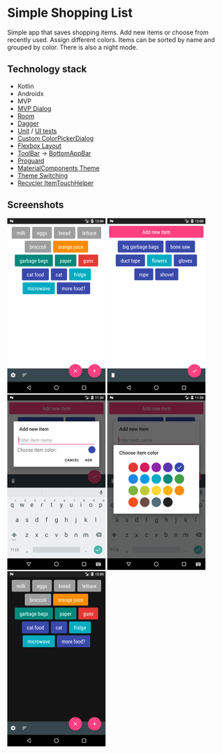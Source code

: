 # Simple Shopping List

Simple app that saves shopping items. Add new items or choose from recently used. Assign different colors. Items can be sorted by name and grouped by color. There is also a night mode.

## Technology stack
- Kotlin
- Androidx
- MVP
- [MVP Dialog][mvp dialog]
- [Room][room]
- [Dagger][dagger]
- [Unit][unit tests] / [UI tests][ui tests]
- [Custom ColorPickerDialog][color picker dialog]
- [Flexbox Layout][flexbox]
- [ToolBar][toolbar] -> [BottomAppBar][bottombar]
- [Proguard][proguard]
- [MaterialComponents Theme][material theme]
- [Theme Switching][theme switching]
- [Recycler ItemTouchHelper][item touch helper]

## Screenshots

[![Main Screen][screen1th]][screen1]
[![Recent Items Screen][screen2th]][screen2]
[![Add Item Screen][screen3th]][screen3]
[![Choose Color Screen][screen4th]][screen4]
[![Night Mode][screen5th]][screen5]

[screen1th]: dev_files/screens/screen1_thumbnail.png
[screen1]: dev_files/screens/screen1.png
[screen2th]: dev_files/screens/screen2_thumbnail.png
[screen2]: dev_files/screens/screen2.png
[screen3th]: dev_files/screens/screen3_thumbnail.png
[screen3]: dev_files/screens/screen3.png
[screen4th]: dev_files/screens/screen4_thumbnail.png
[screen4]: dev_files/screens/screen4.png
[screen5th]: dev_files/screens/screen5_thumbnail.png
[screen5]: dev_files/screens/screen5.png

[mvp dialog]: https://github.com/Razeeman/Android-SimpleShoppingList/tree/master/app/src/main/java/com/example/util/simpleshoppinglist/ui/additem
[room]: https://github.com/Razeeman/Android-SimpleShoppingList/tree/master/app/src/main/java/com/example/util/simpleshoppinglist/data/db
[dagger]: https://github.com/Razeeman/Android-SimpleShoppingList/tree/master/app/src/main/java/com/example/util/simpleshoppinglist/di
[unit tests]: https://github.com/Razeeman/Android-SimpleShoppingList/tree/master/app/src/test/java/com/example/util/simpleshoppinglist
[ui tests]: https://github.com/Razeeman/Android-SimpleShoppingList/tree/master/app/src/androidTest/java/com/example/util/simpleshoppinglist
[color picker dialog]: https://github.com/Razeeman/Android-SimpleShoppingList/blob/master/app/src/main/java/com/example/util/simpleshoppinglist/ui/custom/ColorPickerDialog.kt
[flexbox]: https://github.com/Razeeman/Android-SimpleShoppingList/blob/master/app/src/main/java/com/example/util/simpleshoppinglist/ui/main/MainFragment.kt#L74
[toolbar]: https://github.com/Razeeman/Android-SimpleShoppingList/blob/6d2e00c51171f0382314f1c9179024c2ce1265a8/app/src/main/res/layout/main_activity.xml#L11
[bottombar]: https://github.com/Razeeman/Android-SimpleShoppingList/blob/master/app/src/main/res/layout/main_activity.xml#L22
[proguard]: https://github.com/Razeeman/Android-SimpleShoppingList/blob/master/app/build.gradle#L25
[material theme]: https://github.com/Razeeman/Android-SimpleShoppingList/blob/master/app/src/main/res/values/styles.xml#L3
[theme switching]: https://github.com/Razeeman/Android-SimpleShoppingList/blob/master/app/src/main/java/com/example/util/simpleshoppinglist/util/ThemeManager.kt
[item touch helper]: https://github.com/Razeeman/Android-SimpleShoppingList/blob/master/app/src/main/java/com/example/util/simpleshoppinglist/ui/main/MainFragment.kt#L81
